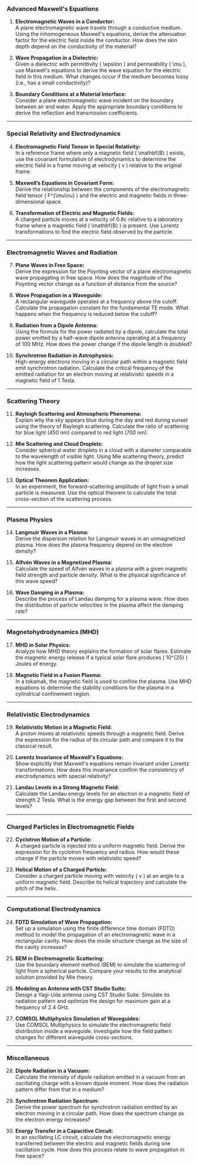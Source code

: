 ### **Advanced Maxwell's Equations**

1. **Electromagnetic Waves in a Conductor:**  
   A plane electromagnetic wave travels through a conductive medium. Using the inhomogeneous Maxwell's equations, derive the attenuation factor for the electric field inside the conductor. How does the skin depth depend on the conductivity of the material?

2. **Wave Propagation in a Dielectric:**  
   Given a dielectric with permittivity \( \epsilon \) and permeability \( \mu \), use Maxwell's equations to derive the wave equation for the electric field in this medium. What changes occur if the medium becomes lossy (i.e., has a small conductivity)?

3. **Boundary Conditions at a Material Interface:**  
   Consider a plane electromagnetic wave incident on the boundary between air and water. Apply the appropriate boundary conditions to derive the reflection and transmission coefficients.

---

### **Special Relativity and Electrodynamics**

4. **Electromagnetic Field Tensor in Special Relativity:**  
   In a reference frame where only a magnetic field \( \mathbf{B} \) exists, use the covariant formulation of electrodynamics to determine the electric field in a frame moving at velocity \( v \) relative to the original frame.

5. **Maxwell’s Equations in Covariant Form:**  
   Derive the relationship between the components of the electromagnetic field tensor \( F^{\mu\nu} \) and the electric and magnetic fields in three-dimensional space.

6. **Transformation of Electric and Magnetic Fields:**  
   A charged particle moves at a velocity of 0.8c relative to a laboratory frame where a magnetic field \( \mathbf{B} \) is present. Use Lorentz transformations to find the electric field observed by the particle.

---

### **Electromagnetic Waves and Radiation**

7. **Plane Waves in Free Space:**  
   Derive the expression for the Poynting vector of a plane electromagnetic wave propagating in free space. How does the magnitude of the Poynting vector change as a function of distance from the source?

8. **Wave Propagation in a Waveguide:**  
   A rectangular waveguide operates at a frequency above the cutoff. Calculate the propagation constant for the fundamental TE mode. What happens when the frequency is reduced below the cutoff?

9. **Radiation from a Dipole Antenna:**  
   Using the formula for the power radiated by a dipole, calculate the total power emitted by a half-wave dipole antenna operating at a frequency of 100 MHz. How does the power change if the dipole length is doubled?

10. **Synchrotron Radiation in Astrophysics:**  
    High-energy electrons moving in a circular path within a magnetic field emit synchrotron radiation. Calculate the critical frequency of the emitted radiation for an electron moving at relativistic speeds in a magnetic field of 1 Tesla.

---

### **Scattering Theory**

11. **Rayleigh Scattering and Atmospheric Phenomena:**  
    Explain why the sky appears blue during the day and red during sunset using the theory of Rayleigh scattering. Calculate the ratio of scattering for blue light (450 nm) compared to red light (700 nm).

12. **Mie Scattering and Cloud Droplets:**  
    Consider spherical water droplets in a cloud with a diameter comparable to the wavelength of visible light. Using Mie scattering theory, predict how the light scattering pattern would change as the droplet size increases.

13. **Optical Theorem Application:**  
    In an experiment, the forward-scattering amplitude of light from a small particle is measured. Use the optical theorem to calculate the total cross-section of the scattering process.

---

### **Plasma Physics**

14. **Langmuir Waves in a Plasma:**  
    Derive the dispersion relation for Langmuir waves in an unmagnetized plasma. How does the plasma frequency depend on the electron density?

15. **Alfvén Waves in a Magnetized Plasma:**  
    Calculate the speed of Alfvén waves in a plasma with a given magnetic field strength and particle density. What is the physical significance of this wave speed?

16. **Wave Damping in a Plasma:**  
    Describe the process of Landau damping for a plasma wave. How does the distribution of particle velocities in the plasma affect the damping rate?

---

### **Magnetohydrodynamics (MHD)**

17. **MHD in Solar Physics:**  
    Analyze how MHD theory explains the formation of solar flares. Estimate the magnetic energy release if a typical solar flare produces \( 10^{25} \) Joules of energy.

18. **Magnetic Field in a Fusion Plasma:**  
    In a tokamak, the magnetic field is used to confine the plasma. Use MHD equations to determine the stability conditions for the plasma in a cylindrical confinement region.

---

### **Relativistic Electrodynamics**

19. **Relativistic Motion in a Magnetic Field:**  
    A proton moves at relativistic speeds through a magnetic field. Derive the expression for the radius of its circular path and compare it to the classical result.

20. **Lorentz Invariance of Maxwell's Equations:**  
    Show explicitly that Maxwell's equations remain invariant under Lorentz transformations. How does this invariance confirm the consistency of electrodynamics with special relativity?

21. **Landau Levels in a Strong Magnetic Field:**  
    Calculate the Landau energy levels for an electron in a magnetic field of strength 2 Tesla. What is the energy gap between the first and second levels?

---

### **Charged Particles in Electromagnetic Fields**

22. **Cyclotron Motion of a Particle:**  
    A charged particle is injected into a uniform magnetic field. Derive the expression for its cyclotron frequency and radius. How would these change if the particle moves with relativistic speed?

23. **Helical Motion of a Charged Particle:**  
    Consider a charged particle moving with velocity \( v \) at an angle to a uniform magnetic field. Describe its helical trajectory and calculate the pitch of the helix.

---

### **Computational Electrodynamics**

24. **FDTD Simulation of Wave Propagation:**  
    Set up a simulation using the finite difference time domain (FDTD) method to model the propagation of an electromagnetic wave in a rectangular cavity. How does the mode structure change as the size of the cavity increases?

25. **BEM in Electromagnetic Scattering:**  
    Use the boundary element method (BEM) to simulate the scattering of light from a spherical particle. Compare your results to the analytical solution provided by Mie theory.

26. **Modeling an Antenna with CST Studio Suite:**  
    Design a Yagi-Uda antenna using CST Studio Suite. Simulate its radiation pattern and optimize the design for maximum gain at a frequency of 2.4 GHz.

27. **COMSOL Multiphysics Simulation of Waveguides:**  
    Use COMSOL Multiphysics to simulate the electromagnetic field distribution inside a waveguide. Investigate how the field pattern changes for different waveguide cross-sections.

---

### **Miscellaneous**

28. **Dipole Radiation in a Vacuum:**  
    Calculate the intensity of dipole radiation emitted in a vacuum from an oscillating charge with a known dipole moment. How does the radiation pattern differ from that in a medium?

29. **Synchrotron Radiation Spectrum:**  
    Derive the power spectrum for synchrotron radiation emitted by an electron moving in a circular path. How does the spectrum change as the electron energy increases?

30. **Energy Transfer in a Capacitive Circuit:**  
    In an oscillating LC circuit, calculate the electromagnetic energy transferred between the electric and magnetic fields during one oscillation cycle. How does this process relate to wave propagation in free space?

